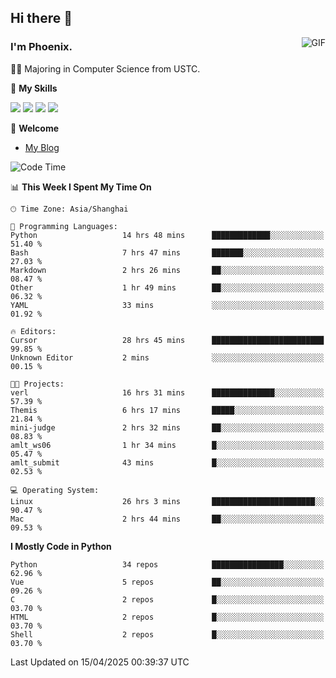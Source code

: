 ## Hi there 👋
<img align="right" alt="GIF" src="https://raw.githubusercontent.com/JoeyBling/JoeyBling/master/pic/pusheencode.gif" />

### I'm Phoenix.

👨‍🎓 Majoring in Computer Science from USTC.

🌟 **My Skills**

![](https://img.shields.io/badge/-Python-3e74a2?style=flat-square&logo=Python&logoColor=fff)
![](https://img.shields.io/badge/-C++-9f62a5?style=flat&logo=cplusplus&logoColor=white)
![](https://img.shields.io/badge/-Linux-185886?style=flat-square&logo=Linux&logoColor=fff)
![](https://img.shields.io/badge/-Rust-ff4136?style=flat-square&logo=Rust&logoColor=fff)

💬 **Welcome**

- [My Blog](https://ysy-phoenix.github.io/)

<!--START_SECTION:waka-->
![Code Time](http://img.shields.io/badge/Code%20Time-1%2C398%20hrs%2059%20mins-blue)

📊 **This Week I Spent My Time On** 

```text
🕑︎ Time Zone: Asia/Shanghai

💬 Programming Languages: 
Python                   14 hrs 48 mins      █████████████░░░░░░░░░░░░   51.40 % 
Bash                     7 hrs 47 mins       ███████░░░░░░░░░░░░░░░░░░   27.03 % 
Markdown                 2 hrs 26 mins       ██░░░░░░░░░░░░░░░░░░░░░░░   08.47 % 
Other                    1 hr 49 mins        ██░░░░░░░░░░░░░░░░░░░░░░░   06.32 % 
YAML                     33 mins             ░░░░░░░░░░░░░░░░░░░░░░░░░   01.92 % 

🔥 Editors: 
Cursor                   28 hrs 45 mins      █████████████████████████   99.85 % 
Unknown Editor           2 mins              ░░░░░░░░░░░░░░░░░░░░░░░░░   00.15 % 

🐱‍💻 Projects: 
verl                     16 hrs 31 mins      ██████████████░░░░░░░░░░░   57.39 % 
Themis                   6 hrs 17 mins       █████░░░░░░░░░░░░░░░░░░░░   21.84 % 
mini-judge               2 hrs 32 mins       ██░░░░░░░░░░░░░░░░░░░░░░░   08.83 % 
amlt_ws06                1 hr 34 mins        █░░░░░░░░░░░░░░░░░░░░░░░░   05.47 % 
amlt_submit              43 mins             █░░░░░░░░░░░░░░░░░░░░░░░░   02.53 % 

💻 Operating System: 
Linux                    26 hrs 3 mins       ███████████████████████░░   90.47 % 
Mac                      2 hrs 44 mins       ██░░░░░░░░░░░░░░░░░░░░░░░   09.53 % 
```

**I Mostly Code in Python** 

```text
Python                   34 repos            ████████████████░░░░░░░░░   62.96 % 
Vue                      5 repos             ██░░░░░░░░░░░░░░░░░░░░░░░   09.26 % 
C                        2 repos             █░░░░░░░░░░░░░░░░░░░░░░░░   03.70 % 
HTML                     2 repos             █░░░░░░░░░░░░░░░░░░░░░░░░   03.70 % 
Shell                    2 repos             █░░░░░░░░░░░░░░░░░░░░░░░░   03.70 % 
```




 Last Updated on 15/04/2025 00:39:37 UTC
<!--END_SECTION:waka-->

<!--
**ysy-phoenix/ysy-phoenix** is a ✨ _special_ ✨ repository because its `README.md` (this file) appears on your GitHub profile.

Here are some ideas to get you started:

- 🔭 I’m currently working on ...
- 🌱 I’m currently learning ...
- 👯 I’m looking to collaborate on ...
- 🤔 I’m looking for help with ...
- 💬 Ask me about ...
- 📫 How to reach me: ...
- 😄 Pronouns: ...
- ⚡ Fun fact: ...
-->
